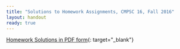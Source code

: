 ```yaml
---
title: "Solutions to Homework Assignments, CMPSC 16, Fall 2016"
layout: handout
ready: true
---
```


[Homework Solutions in PDF form](http://cs.ucsb.edu/~zmatni/cs16/hwSolutions/){: target="_blank"}
